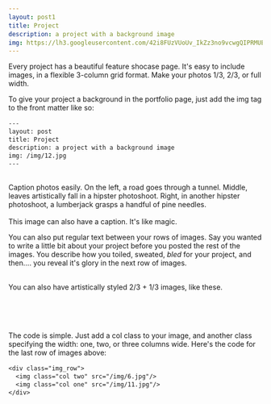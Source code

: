 ```yaml
---
layout: post1
title: Project
description: a project with a background image
img: https://lh3.googleusercontent.com/42i8FUzVUoUv_IkZz3no9vcwgQIPRMUE-nq6Xxp2I_I26KS4mvlNC9sN0OMFRAN8WJBUzYy6GK1n9bmVrS80ZS_p019lEU8YY6AOvcKQqT0zE5rvaHc3XZxtkTZ5BqDQxr_mnKGat2UKCEtaOMH1cD-GoGxuAOwSJUpdwvwkxeUJYTBPcwc5aUtb2rqb-44tHivNBw6XNpHJ9-W9M2im8SRdJHPCTkMn956RrMfPMKxQwQvJxgNOmEcdVN5XaOs1_HLcNnGOrOqxufkkSqd8Bq6fZ0Zb1w-ajD9tESZ-YpWbPqPyr3jM1KKq5RKhYL1IwqsMhCvAyo6KQ9QEf4uBGeiEOMjPWMQiwzVQb0kFHqVYqcEAn8xFfpgG4bKPNP7CYLWKnbjpT7jIQgu4GEDDYWi_nb1QwPEXO1PBduHckHWgp3YHKzDbONV-3OfM6wAPrXxsDAzT0aAgaaL-kczdOaePWbAqE0X0vh_fkKUsxXcZdK8IE2eQhpOiFCj4B9LSH9scKSwHLZmgUlEdEmusezxImylMiiZlyw9LSYiQ_lor3NmeuM3KFzgWpulZgi5zh4h6tl20yBxn6VfHdcs_XyFS84Z4QCBwlAgc5KnxuL7SFAhLM9YUgX9jtcdLYtagx_UNyLXggT_-Q_Ow1yfNU7PQ0sbkItIs-w=w950-h713-no
---
```


Every project has a beautiful feature shocase page. It's easy to include images, in a flexible 3-column grid format. Make your photos 1/3, 2/3, or full width.

To give your project a background in the portfolio page, just add the img tag to the front matter like so: 

	---
	layout: post
	title: Project
	description: a project with a background image
	img: /img/12.jpg
	---


<div class="img_row">
	<img class="col one" src="https://lh3.googleusercontent.com/42i8FUzVUoUv_IkZz3no9vcwgQIPRMUE-nq6Xxp2I_I26KS4mvlNC9sN0OMFRAN8WJBUzYy6GK1n9bmVrS80ZS_p019lEU8YY6AOvcKQqT0zE5rvaHc3XZxtkTZ5BqDQxr_mnKGat2UKCEtaOMH1cD-GoGxuAOwSJUpdwvwkxeUJYTBPcwc5aUtb2rqb-44tHivNBw6XNpHJ9-W9M2im8SRdJHPCTkMn956RrMfPMKxQwQvJxgNOmEcdVN5XaOs1_HLcNnGOrOqxufkkSqd8Bq6fZ0Zb1w-ajD9tESZ-YpWbPqPyr3jM1KKq5RKhYL1IwqsMhCvAyo6KQ9QEf4uBGeiEOMjPWMQiwzVQb0kFHqVYqcEAn8xFfpgG4bKPNP7CYLWKnbjpT7jIQgu4GEDDYWi_nb1QwPEXO1PBduHckHWgp3YHKzDbONV-3OfM6wAPrXxsDAzT0aAgaaL-kczdOaePWbAqE0X0vh_fkKUsxXcZdK8IE2eQhpOiFCj4B9LSH9scKSwHLZmgUlEdEmusezxImylMiiZlyw9LSYiQ_lor3NmeuM3KFzgWpulZgi5zh4h6tl20yBxn6VfHdcs_XyFS84Z4QCBwlAgc5KnxuL7SFAhLM9YUgX9jtcdLYtagx_UNyLXggT_-Q_Ow1yfNU7PQ0sbkItIs-w=w950-h713-no" alt="" title="example image"/>
	<img class="col one" src="https://lh3.googleusercontent.com/KldM1sCTXJFHJxl5Bvr5AnswAlDbBtuevWjBoWEsB_aZTRNrR8nk9rzrjYJlqCoFK3wEs07VzJRnqIVRO4njiwegGGojIZmp9FEUFlDfOW7M4CKeRzMNSIy8-eHEpv3DjBEKcbtxUmF22DmGLdzltSIkQqZWffqFdxKTOsFAJwZl8LaEGfBLlOyej_f84KkAeQMLbn8XTr1C_54TfZ4iw3WXqRruXkd-I2Yx7XIQQiQvVnnXfL5F2dJD0Jp9pzbxI69s9cQAPubyCsGxuCndSsohY70ZmPXTXJgiwWeXRNu1IGruFyA7TBldr_MQm0uKdPYQskzWYP8ozlIqxrGZEAiX763n9qhiMH5NNFCT1BKx9gPZaJmPpku3B8ERgTSeY9r0rl2Bjm6P2mTceKro-dJe7xq1a9CnJsBTx2q3m5UE02L9WN4t7_NtmMhDEEEohJCh3-9Z0X1G_zmMuLmo1vx6Zpiqcexo1GPvK1iVDlE2o063nJt3pyRHw9bKuK8Se15RleQ4-USWX3EWMPWEKzXxI006APogEnPjQu10b2uD0bdWn5TqUl6fDEp4tCjiKHM06pdbyrkl2rY5JvtsLR3qY-r4vXqYAxpmpZE8Q4eIP5cpxykgu3NhDwW-Kqu7nNZ6KBJAeCOMeG0i14NlU63TH9xO_PgTrA=w902-h677-no" alt="" title="example image"/>
	<img class="col one" src="https://lh3.googleusercontent.com/Of4KqxIjAOMdbt_Ra91_SS4ByJwaDWVBI9vLcQswjmjFTXE9fQQvOgj-knRvqS5eOdIH5SKNnBb78S8bN7DdbnrwhfAp0dtBO-kipKViiXn2OwZSanToEUQYOFbDB-6DYN_AV9cjZe2md80u2w4Hlfiz38BDArKR6XcDermBDB6oX3dy3XX8iQPk3BwHK5v6baDGTXHgFLrpB-aQNNBihfbYbO01U23Nylr9RTAhMHfeTFpbdrXWcyP4gbAacaBIxc5n6TSXLnWLBlou_TmZmeUL6KVJ72SL-CdliJ-nvtKROcSeoeM_85bDFf5NdAMgl72bQmGkF-c-j9IZJYWkFHtGH0BPhQd2r32lupy0qNYNdGZQetaxI8BpVRlx2mdf7yB1ActzACSCGHtLuPB-N_4dH1a_FVTRafYtaQzuX-VYaZE5tkL0BPQxG2E84b4vQtu76yZh2TDCtTUwdWvTKqrIj9H_e8pKQ7e4NdC8cwgt7nutcY_AnVo54SGsP-u0A8NJi3sdH8PeOqxKtrwBjB_O7OrOQ0fu5BbgPwLvjPbT_RyJHePa8OnaPdIPdiYrgluzXW_8NlBr2g4PLT6CfzokEvr3KeKei_-MBub2zfjntSbB_JnySExIChS24xYxVzonjH2ItGySzrCe2XHbtSEYKBf-Qsat9A=w950-h713-no" alt="" title="example image"/>
</div>
<div class="col three caption">
	Caption photos easily. On the left, a road goes through a tunnel. Middle, leaves artistically fall in a hipster photoshoot. Right, in another hipster photoshoot, a lumberjack grasps a handful of pine needles.
</div>
<div class="img_row">
	<img class="col three" src="https://lh3.googleusercontent.com/wwka600yeFk2118IJLsKvL-hczQrgaNq6_vBbHhMcTMsPwSWo6E8U7TNVKfjTT1yD37ezKNe-ORbLeBAIh4BQZOWITN4ari2LpHjSmczrVz0qOSzqHZcb9dK8oiH0Oc2P02PZ57xgDsOyIKyIK9XV0J1OO_uJorwu3X5-EXDNfc9E4VsFUigy3EVW_6Q8fC2pTG2XdLYX1kKq7tC3EuEd3mAAeTwlM87gGiAevyLEqhGIA_nZAI8GR61Dpf2uWPAqfVM9NAzqy4mTr208z34RTERw0caFK2yYu5ySXAuTKwpvx0NXGz-pntOXzuVtk7tTSSMI16iFz_DD212YinFLkpD4xTQAnQD67FBC37mT1SrrzB8tKaFgphD4K71yaUc0wERbnssTK26NpGnVZtsXflAEbfVjuIRV5xHtuvrOBubGkVAXm8Bph_YDMKHBXkE2xEZzwj_gnI4AhwtWnfUVPSK2N-QZl1ZGtsjDdF4Cjt9QbpgvTAhkJmxJbOk9G9T2V-qsJOBb8lO4z02Y4jeNg7XmA1up9J39SdTXNt5yl6QyfnawfU9nJZy76ht8Tmt6U3CKg3W_D-giHBY_V8OjMBhStCsaAr_7OXZS62UtVAg8aWwf_BfgGzAkgIdYI4Y-IKCRIQGD-2Uj-dnNURw41Z-EsxQP-TlgQ=w902-h677-no" alt="" title="example image"/>
</div>
<div class="col three caption">
	This image can also have a caption. It's like magic. 
</div>

You can also put regular text between your rows of images. Say you wanted to write a little bit about your project before you posted the rest of the images. You describe how you toiled, sweated, *bled* for your project, and then.... you reveal it's glory in the next row of images.


<div class="img_row">
	<img class="col two" src="https://lh3.googleusercontent.com/Fwd8sBTAa__-q92RMpdj71YUhbKb1KVErgx1RGX-Q92Qp3QuPzSm3Apdj1m7COrz-h1wGgFIT7VuCn_4Fxgn42YkV2l36W_8CfiHTz61uM1SwPr0EALyS6mOuIJxJc8oWrl9G8d_850jzkLlp59QsXKCraWRE5QVa9fHA2vH0auGyXGkfwPopKMY3ylT4fxvkH25YgZJ7ln7fP8Gcdz3RrID5u4GYH1rwtOrENZndsvCAPO6uzjeo5AJ7z90wPqHVr7NfL48mtdSr7j-8hPbN5d_qK1Lt1IWth5CSEsHzkVVkjlLoP_voV3kEdTHo2LFrH62y8p9KSetq2RrZITG40XPvgGUjgrqfBsI61xfx7mVwu20u4IVAb9Lgo18ml70x5tfMq3CdYMCCe5RgZpfRG0toBiDFdzD1oX33pnxHOL8acyHHzoYZISyyKrXZRpEU1kU8iVzfbyfOC7mycF8s9h0VFA3PKPzjR2CO3KH3S_sNKVe1Sw4MHSbxrYzR56DUQY9hbKU7iWyMdB3MTHqe-ibzc3yMplHwuwYeKwCIrdIXbkJcoJAXb7kHUOYOuXQ2dQgnLPCsoC-l9PXjnsZCRPl03-QUZTaiPYI4Ygg4dOLnFjU1d7JLaCTGV-8Db9ZT3b1Ey1-L6Wn8WMsxUw0LBS2k2kZ8otjkw=w950-h713-no" alt="" title="example image"/>
	<img class="col one" src="https://lh3.googleusercontent.com/rlbxkelUl1mYryxUtIK4UEYLQEl3k9ZdlYl4pANE7NMQQqnfQdOUqLkzqyyIbD4tV35X0WRGNnKjS-cqYDsrVSlyda2S2f4tewZd6oIrhEkVEhSeuk2Anw7rwoQGykDxPVvYR_9c7gfflmH1yeSNtg8O7Sk4C8pslhJGrmsjlxPixAGN3G1gvXN81_FmifNLvxhx6stGRdl5lTuNARU6O19Rcyigpk1kKhGjnMl7ecmYAJxq7-XTRNNKO4P7HjWQ63YFed_7_gGusDRKT8xVvy52vPfJP08tHGcR2zJzOcx1t2z6NgYI6ACmk6S46KwW8rfpgOJRvDzA736vz4kRgX_dF3uej_IMdPB9zNwYq3wxWsKT0eVZZ2e9S9S40-LxetHNM9633cp1B3U5e2f7FEs1aEPJZrZPsE0_jutt02TnRgTG_LpmzhFY0kBvyIAylemvgfejwHWnSqCCMm6DXvr6FiMEgxV9v0xvyr2xjEsybDbKxPE9PBe9ndj4ifUEIw7Rcillc_LfWwd1IVBZNMxY8h1pU2uPACDBaU6plZ3_qGrKF-3tj4W4gTYXkH1XvSwZd5VKEo3jQZCwAG7WU65HanHLyYq19EvrIoLInMHOgqaDyvJIorIPII8C5M0q8by4Qwtr5bdBryEEtlJfXqWV4gn7mjuq0A=w950-h713-no" alt="" title="example image"/>
</div>
<div class="col three caption">
	You can also have artistically styled 2/3 + 1/3 images, like these.
</div>


<br/><br/><br/>


The code is simple. Just add a col class to your image, and another class specifying the width: one, two, or three columns wide. Here's the code for the last row of images above: 

	<div class="img_row">
	  <img class="col two" src="/img/6.jpg"/>
	  <img class="col one" src="/img/11.jpg"/>
	</div>
